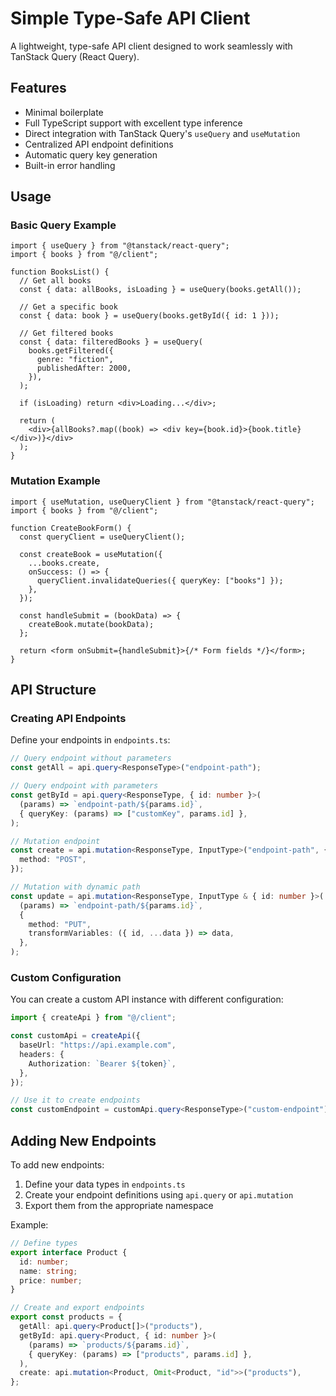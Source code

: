 # Simple Type-Safe API Client

A lightweight, type-safe API client designed to work seamlessly with TanStack Query (React Query).

## Features

- Minimal boilerplate
- Full TypeScript support with excellent type inference
- Direct integration with TanStack Query's `useQuery` and `useMutation`
- Centralized API endpoint definitions
- Automatic query key generation
- Built-in error handling

## Usage

### Basic Query Example

```tsx
import { useQuery } from "@tanstack/react-query";
import { books } from "@/client";

function BooksList() {
  // Get all books
  const { data: allBooks, isLoading } = useQuery(books.getAll());

  // Get a specific book
  const { data: book } = useQuery(books.getById({ id: 1 }));

  // Get filtered books
  const { data: filteredBooks } = useQuery(
    books.getFiltered({
      genre: "fiction",
      publishedAfter: 2000,
    }),
  );

  if (isLoading) return <div>Loading...</div>;

  return (
    <div>{allBooks?.map((book) => <div key={book.id}>{book.title}</div>)}</div>
  );
}
```

### Mutation Example

```tsx
import { useMutation, useQueryClient } from "@tanstack/react-query";
import { books } from "@/client";

function CreateBookForm() {
  const queryClient = useQueryClient();

  const createBook = useMutation({
    ...books.create,
    onSuccess: () => {
      queryClient.invalidateQueries({ queryKey: ["books"] });
    },
  });

  const handleSubmit = (bookData) => {
    createBook.mutate(bookData);
  };

  return <form onSubmit={handleSubmit}>{/* Form fields */}</form>;
}
```

## API Structure

### Creating API Endpoints

Define your endpoints in `endpoints.ts`:

```typescript
// Query endpoint without parameters
const getAll = api.query<ResponseType>("endpoint-path");

// Query endpoint with parameters
const getById = api.query<ResponseType, { id: number }>(
  (params) => `endpoint-path/${params.id}`,
  { queryKey: (params) => ["customKey", params.id] },
);

// Mutation endpoint
const create = api.mutation<ResponseType, InputType>("endpoint-path", {
  method: "POST",
});

// Mutation with dynamic path
const update = api.mutation<ResponseType, InputType & { id: number }>(
  (params) => `endpoint-path/${params.id}`,
  {
    method: "PUT",
    transformVariables: ({ id, ...data }) => data,
  },
);
```

### Custom Configuration

You can create a custom API instance with different configuration:

```typescript
import { createApi } from "@/client";

const customApi = createApi({
  baseUrl: "https://api.example.com",
  headers: {
    Authorization: `Bearer ${token}`,
  },
});

// Use it to create endpoints
const customEndpoint = customApi.query<ResponseType>("custom-endpoint");
```

## Adding New Endpoints

To add new endpoints:

1. Define your data types in `endpoints.ts`
2. Create your endpoint definitions using `api.query` or `api.mutation`
3. Export them from the appropriate namespace

Example:

```typescript
// Define types
export interface Product {
  id: number;
  name: string;
  price: number;
}

// Create and export endpoints
export const products = {
  getAll: api.query<Product[]>("products"),
  getById: api.query<Product, { id: number }>(
    (params) => `products/${params.id}`,
    { queryKey: (params) => ["products", params.id] },
  ),
  create: api.mutation<Product, Omit<Product, "id">>("products"),
};
```

